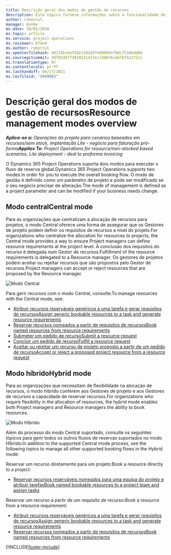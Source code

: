 ```yaml
---
title: Descrição geral dos modos de gestão de recursos
description: Este tópico fornece informações sobre a funcionalidade de gestão de recursos no Dynamics 365 Project Operations.
author: ruhercul
manager: Annbe
ms.date: 10/01/2020
ms.topic: article
ms.service: project-operations
ms.reviewer: kfend
ms.author: ruhercul
ms.openlocfilehash: 4d132bcbef5421202d2f4899091f0dc75166dd66
ms.sourcegitcommit: 3d78338773929121d17ec3386f6cb67bfb2272cc
ms.translationtype: HT
ms.contentlocale: pt-PT
ms.lasthandoff: 04/27/2021
ms.locfileid: "5949963"
---
```

# <a name="resource-management-modes-overview"></a><span data-ttu-id="73a1a-103">Descrição geral dos modos de gestão de recursos</span><span class="sxs-lookup"><span data-stu-id="73a1a-103">Resource management modes overview</span></span>

<span data-ttu-id="73a1a-104">_**Aplica-se a:** Operações do projeto para cenários baseados em recursos/sem stock, implantação Lite - negócio para faturação pró-forma_</span><span class="sxs-lookup"><span data-stu-id="73a1a-104">_**Applies To:** Project Operations for resource/non-stocked based scenarios, Lite deployment - deal to proforma invoicing_</span></span>


<span data-ttu-id="73a1a-105">O Dynamics 365 Project Operations suporta dois modos para executar o fluxo de reserva global.</span><span class="sxs-lookup"><span data-stu-id="73a1a-105">Dynamics 365 Project Operations supports two modes in order for you to execute the overall booking flow.</span></span> <span data-ttu-id="73a1a-106">O modo de gestão é definido como um parâmetro de projeto e pode ser modificado se o seu negócio precisar de alteração.</span><span class="sxs-lookup"><span data-stu-id="73a1a-106">The mode of management is defined as a project parameter and can be modified if your business needs change.</span></span>    

## <a name="central-mode"></a><span data-ttu-id="73a1a-107">Modo central</span><span class="sxs-lookup"><span data-stu-id="73a1a-107">Central mode</span></span>
<span data-ttu-id="73a1a-108">Para as organizações que centralizam a alocação de recursos para projetos, o modo Central oferece uma forma de assegurar que os Gestores de projeto podem definir os requisitos de recursos a nível do projeto.</span><span class="sxs-lookup"><span data-stu-id="73a1a-108">For organizations who centralize the allocation for resources to projects, the Central mode provides a way to ensure Project managers can define resource requirements at the project level.</span></span> <span data-ttu-id="73a1a-109">A conclusão dos requisitos do recurso é delegada num Gestor de recursos.</span><span class="sxs-lookup"><span data-stu-id="73a1a-109">Fulfillment of the resource requirements is delegated to a Resource manager.</span></span> <span data-ttu-id="73a1a-110">Os gestores de projetos podem aceitar ou rejeitar recursos que são propostos pelo Gestor de recursos.</span><span class="sxs-lookup"><span data-stu-id="73a1a-110">Project managers can accept or reject resources that are proposed by the Resource manager.</span></span>

![Modo Central](./media/resource-management-central.png)

<span data-ttu-id="73a1a-112">Para gerir recursos com o modo Central, consulte:</span><span class="sxs-lookup"><span data-stu-id="73a1a-112">To manage resources with the Central mode, see:</span></span>

- [<span data-ttu-id="73a1a-113">Atribuir recursos reserváveis genéricos a uma tarefa e gerar requisitos de recursos</span><span class="sxs-lookup"><span data-stu-id="73a1a-113">Assign generic bookable resources to a task and generate resource requirements</span></span>](/dynamics365/project-service/assign-generic-bookable-resource)
- [<span data-ttu-id="73a1a-114">Reservar recursos nomeados a partir de requisitos de recursos</span><span class="sxs-lookup"><span data-stu-id="73a1a-114">Book named resources from resource requirements</span></span>](/dynamics365/project-service/book-named-resource)
- [<span data-ttu-id="73a1a-115">Submeter um pedido de recurso</span><span class="sxs-lookup"><span data-stu-id="73a1a-115">Submit a resource request</span></span>](/dynamics365/project-service/submit-resource-request)
- [<span data-ttu-id="73a1a-116">Concluir um pedido de recurso</span><span class="sxs-lookup"><span data-stu-id="73a1a-116">Fulfill a resource request</span></span>](/dynamics365/project-service/resource-management-fulfill-requests)
- [<span data-ttu-id="73a1a-117">Aceitar ou rejeitar um recurso de projeto proposto a partir de um pedido de recurso</span><span class="sxs-lookup"><span data-stu-id="73a1a-117">Accept or reject a proposed project resource from a resource request</span></span>](/dynamics365/project-service/accept-reject-proposed-resource)

## <a name="hybrid-mode"></a><span data-ttu-id="73a1a-118">Modo híbrido</span><span class="sxs-lookup"><span data-stu-id="73a1a-118">Hybrid mode</span></span>
<span data-ttu-id="73a1a-119">Para as organizações que necessitam de flexibilidade na alocação de recursos, o modo híbrido conferem aos Gestores de projeto e aos Gestores de recursos a capacidade de reservar recursos.</span><span class="sxs-lookup"><span data-stu-id="73a1a-119">For organizations who require flexibility in the allocation of resources, the hybrid mode enables both Project managers and Resource managers the ability to book resources.</span></span>

![Modo Híbrido](./media/resource-management-hybrid.png)

<span data-ttu-id="73a1a-121">Além do processo do modo Central suportado, consulte os seguintes tópicos para gerir todos os outros fluxos de reservas suportados no modo Híbrido:</span><span class="sxs-lookup"><span data-stu-id="73a1a-121">In addition to the supported Central mode process, see the following topics to manage all other supported booking flows in the Hybrid mode:</span></span>

<span data-ttu-id="73a1a-122">Reservar um recurso diretamente para um projeto:</span><span class="sxs-lookup"><span data-stu-id="73a1a-122">Book a resource directly to a project:</span></span>
- [<span data-ttu-id="73a1a-123">Reservar recursos reserváveis nomeados para uma equipa do projeto e atribuir tarefas</span><span class="sxs-lookup"><span data-stu-id="73a1a-123">Book named bookable resources to a project team and assign tasks</span></span>](/dynamics365/project-service/assign-named-bookable-resource)

<span data-ttu-id="73a1a-124">Reservar um recurso a partir de um requisito de recurso:</span><span class="sxs-lookup"><span data-stu-id="73a1a-124">Book a resource from a resource requirement:</span></span>
- [<span data-ttu-id="73a1a-125">Atribuir recursos reserváveis genéricos a uma tarefa e gerar requisitos de recursos</span><span class="sxs-lookup"><span data-stu-id="73a1a-125">Assign generic bookable resources to a task and generate resource requirements</span></span>](/dynamics365/project-service/assign-generic-bookable-resource)
- [<span data-ttu-id="73a1a-126">Reservar recursos nomeados a partir de requisitos de recursos</span><span class="sxs-lookup"><span data-stu-id="73a1a-126">Book named resources from resource requirements</span></span>](/dynamics365/project-service/book-named-resource)


[!INCLUDE[footer-include](../includes/footer-banner.md)]